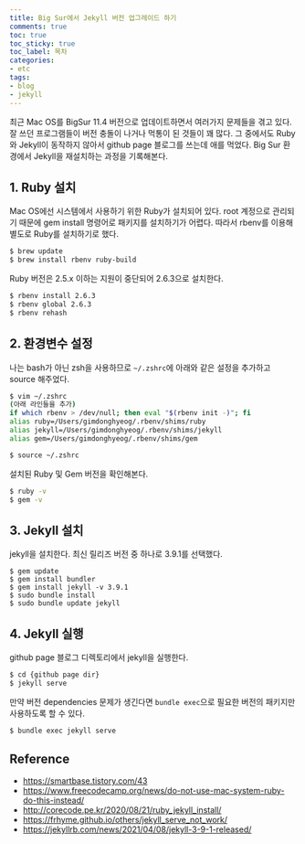 ```yaml
---
title: Big Sur에서 Jekyll 버전 업그레이드 하기
comments: true
toc: true
toc_sticky: true
toc_label: 목차
categories:
- etc
tags:
- blog
- jekyll
---
```


최근 Mac OS를 BigSur 11.4 버전으로 업데이트하면서 여러가지 문제들을 겪고 있다.
잘 쓰던 프로그램들이 버전 충돌이 나거나 먹통이 된 것들이 꽤 많다.
그 중에서도 Ruby와 Jekyll이 동작하지 않아서 github page 블로그를 쓰는데 애를 먹었다.
Big Sur 환경에서 Jekyll을 재설치하는 과정을 기록해본다.

## 1. Ruby 설치
Mac OS에선 시스템에서 사용하기 위한 Ruby가 설치되어 있다. 
root 계정으로 관리되기 때문에 gem install 명령어로 패키지를 설치하기가 어렵다.
따라서 rbenv를 이용해 별도로 Ruby를 설치하기로 했다.

```bash
$ brew update
$ brew install rbenv ruby-build
```

Ruby 버전은 2.5.x 이하는 지원이 중단되어 2.6.3으로 설치한다.

```bash
$ rbenv install 2.6.3
$ rbenv global 2.6.3
$ rbenv rehash
```

## 2. 환경변수 설정
나는 bash가 아닌 zsh을 사용하므로 ```~/.zshrc```에 아래와 같은 설정을 추가하고 source 해주었다.
```bash
$ vim ~/.zshrc
(아래 라인들을 추가)
if which rbenv > /dev/null; then eval "$(rbenv init -)"; fi
alias ruby=/Users/gimdonghyeog/.rbenv/shims/ruby
alias jekyll=/Users/gimdonghyeog/.rbenv/shims/jekyll
alias gem=/Users/gimdonghyeog/.rbenv/shims/gem

$ source ~/.zshrc
```

설치된 Ruby 및 Gem 버전을 확인해본다.
```bash
$ ruby -v
$ gem -v
```

## 3. Jekyll 설치
jekyll을 설치한다. 최신 릴리즈 버전 중 하나로 3.9.1를 선택했다.
```
$ gem update
$ gem install bundler
$ gem install jekyll -v 3.9.1
$ sudo bundle install
$ sudo bundle update jekyll
```


## 4. Jekyll 실행

github page 블로그 디렉토리에서 jekyll을 실행한다.
```bash
$ cd {github page dir}
$ jekyll serve
```


만약 버전 dependencies 문제가 생긴다면 ```bundle exec```으로 필요한 버전의 패키지만 사용하도록 할 수 있다.
```bash
$ bundle exec jekyll serve
```


## Reference
- https://smartbase.tistory.com/43
- https://www.freecodecamp.org/news/do-not-use-mac-system-ruby-do-this-instead/
- http://corecode.pe.kr/2020/08/21/ruby_jekyll_install/
- https://frhyme.github.io/others/jekyll_serve_not_work/
- https://jekyllrb.com/news/2021/04/08/jekyll-3-9-1-released/
